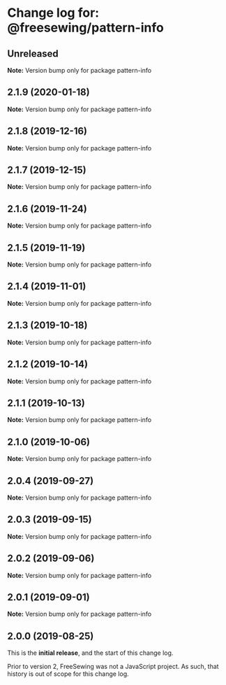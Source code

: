 # Change log for: @freesewing/pattern-info


## Unreleased

**Note:** Version bump only for package pattern-info


## 2.1.9 (2020-01-18)

**Note:** Version bump only for package pattern-info


## 2.1.8 (2019-12-16)

**Note:** Version bump only for package pattern-info


## 2.1.7 (2019-12-15)

**Note:** Version bump only for package pattern-info


## 2.1.6 (2019-11-24)

**Note:** Version bump only for package pattern-info


## 2.1.5 (2019-11-19)

**Note:** Version bump only for package pattern-info


## 2.1.4 (2019-11-01)

**Note:** Version bump only for package pattern-info


## 2.1.3 (2019-10-18)

**Note:** Version bump only for package pattern-info


## 2.1.2 (2019-10-14)

**Note:** Version bump only for package pattern-info


## 2.1.1 (2019-10-13)

**Note:** Version bump only for package pattern-info


## 2.1.0 (2019-10-06)

**Note:** Version bump only for package pattern-info


## 2.0.4 (2019-09-27)

**Note:** Version bump only for package pattern-info


## 2.0.3 (2019-09-15)

**Note:** Version bump only for package pattern-info


## 2.0.2 (2019-09-06)

**Note:** Version bump only for package pattern-info


## 2.0.1 (2019-09-01)

**Note:** Version bump only for package pattern-info




## 2.0.0 (2019-08-25)

This is the **initial release**, and the start of this change log.

Prior to version 2, FreeSewing was not a JavaScript project.
As such, that history is out of scope for this change log.
